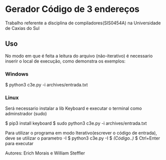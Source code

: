 # Gerador Código de 3 endereços
Trabalho referente a disciplina de compiladores(SIS0454A) na Universidade de Caxias do Sul

## Uso

No modo em que é feita a leitura do arquivo (não-iterativo) é necessario inserir o local de execução, como demonstra os exemplos:
### Windows
$ python3 c3e.py -i archives/entrada.txt
### Linux
Será necessario instalar a lib Keyboard e executar o terminal como adminstrador (sudo)

$ pip3 install keyboard
$ sudo python3 c3e.py -i archives/entrada.txt

Para utilizar o programa em modo Iterativo(escrever o código de entrada), deve se utilizar o parametro -I
$ python3 c3e.py -I
$ *(Código..)*
$ Ctrl+Enter para executar

Autores: Erich Morais e William Steffler